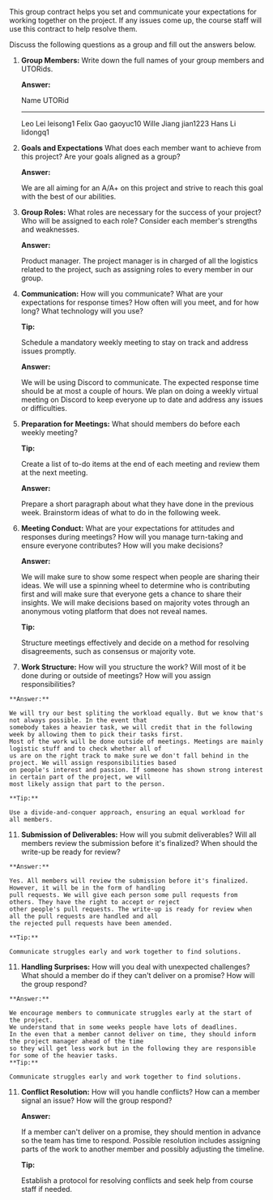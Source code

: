 This group contract helps you set and communicate your expectations for
working together on the project. If any issues come up, the course staff
will use this contract to help resolve them.

Discuss the following questions as a group and fill out the answers
below.

1.  **Group Members:** Write down the full names of your group members
    and UTORids.

    **Answer:**

      Name      UTORid
      --------- ----------
      Leo Lei   leisong1
      Felix Gao gaoyuc10
      Wille Jiang jian1223
      Hans Li     lidongq1

3.  **Goals and Expectations** What does each member want to achieve
    from this project? Are your goals aligned as a group?

    **Answer:**

    We are all aiming for an A/A+ on this project and strive to reach
    this goal with the best of our abilities.

4.  **Group Roles:** What roles are necessary for the success of your
    project? Who will be assigned to each role? Consider each member's
    strengths and weaknesses.

    **Answer:**

    Product manager. The project manager is in charged of all the logistics related to the project, such as assigning roles to every member in our group.

5.  **Communication:** How will you communicate? What are your
    expectations for response times? How often will you meet, and for
    how long? What technology will you use?

    **Tip:**

    Schedule a mandatory weekly meeting to stay on track and address
    issues promptly.

    **Answer:**

    We will be using Discord to communicate. The expected response time
    should be at most a couple of hours. We plan on doing a weekly
    virtual meeting on Discord to keep everyone up to date and address
    any issues or difficulties.

6.  **Preparation for Meetings:** What should members do before each
    weekly meeting?

    **Tip:**

    Create a list of to-do items at the end of each meeting and review
    them at the next meeting.

    **Answer:**

    Prepare a short paragraph about what they have done in the previous week.
    Brainstorm ideas of what to do in the following week.

8.  **Meeting Conduct:** What are your expectations for attitudes and
    responses during meetings? How will you manage turn-taking and
    ensure everyone contributes? How will you make decisions?

    **Answer:**

    We will make sure to show some respect when people are sharing their ideas.
    We will use a spinning wheel to determine who is contributing first and will make sure that everyone gets a chance to share their insights.
    We will make decisions based on majority votes through an anonymous voting platform that does not reveal names.

    **Tip:**

    Structure meetings effectively and decide on a method for resolving
    disagreements, such as consensus or majority vote.

10.  **Work Structure:** How will you structure the work? Will most of it
    be done during or outside of meetings? How will you assign
    responsibilities?

    **Answer:**

    We will try our best spliting the workload equally. But we know that's not always possible. In the event that 
    somebody takes a heavier task, we will credit that in the following week by allowing them to pick their tasks first.
    Most of the work will be done outside of meetings. Meetings are mainly logistic stuff and to check whether all of
    us are on the right track to make sure we don't fall behind in the project. We will assign responsibilities based
    on people's interest and passion. If someone has shown strong interest in certain part of the project, we will
    most likely assign that part to the person.

    **Tip:**

    Use a divide-and-conquer approach, ensuring an equal workload for
    all members.

11.  **Submission of Deliverables:** How will you submit deliverables?
    Will all members review the submission before it's finalized? When
    should the write-up be ready for review?

    **Answer:**

    Yes. All members will review the submission before it's finalized. However, it will be in the form of handling
    pull requests. We will give each person some pull requests from others. They have the right to accept or reject
    other people's pull requests. The write-up is ready for review when all the pull requests are handled and all
    the rejected pull requests have been amended.

    **Tip:**

    Communicate struggles early and work together to find solutions.

11.  **Handling Surprises:** How will you deal with unexpected
    challenges? What should a member do if they can't deliver on a
    promise? How will the group respond?

    **Answer:**

    We encourage members to communicate struggles early at the start of the project.
    We understand that in some weeks people have lots of deadlines. 
    In the even that a member cannot deliver on time, they should inform the project manager ahead of the time
    so they will get less work but in the following they are responsible for some of the heavier tasks.
    **Tip:**

    Communicate struggles early and work together to find solutions.

11. **Conflict Resolution:** How will you handle conflicts? How can a
    member signal an issue? How will the group respond?

    **Answer:**

    If a member can't deliver on a promise, they should mention in
    advance so the team has time to respond. Possible resolution
    includes assigning parts of the work to another member and possibly
    adjusting the timeline.

    **Tip:**

    Establish a protocol for resolving conflicts and seek help from
    course staff if needed.
